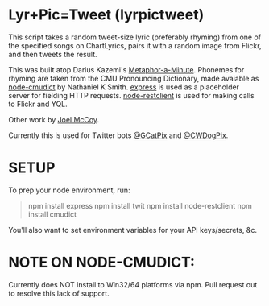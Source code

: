 Lyr+Pic=Tweet (lyrpictweet)
=================

This script takes a random tweet-size lyric (preferably rhyming) from one of the specified songs on ChartLyrics, pairs it with a random image from Flickr, and then tweets the result.

This was built atop Darius Kazemi's [Metaphor-a-Minute](https://github.com/dariusk/metaphor-a-minute).
Phonemes for rhyming are taken from the CMU Pronouncing Dictionary, made avaiable as [node-cmudict](https://github.com/nathanielksmith/node-cmudict) by Nathaniel K Smith.
[express](https://github.com/visionmedia/express) is used as a placeholder server for fielding HTTP requests.
[node-restclient](https://npmjs.org/package/node-restclient) is used for making calls to Flickr and YQL.

Other work by [Joel McCoy](http://twitter.com/boodooperson).

Currently this is used for Twitter bots [@GCatPix](http://twitter.com/gcatpix) and [@CWDogPix](http://twitter.com/cwdogpix).

SETUP
=================

To prep your node environment, run:
> npm install express
> npm install twit
> npm install node-restclient
> npm install cmudict

You'll also want to set environment variables for your API keys/secrets, &c.

NOTE ON NODE-CMUDICT:
=================
Currently does NOT install to Win32/64 platforms via npm.
Pull request out to resolve this lack of support.
